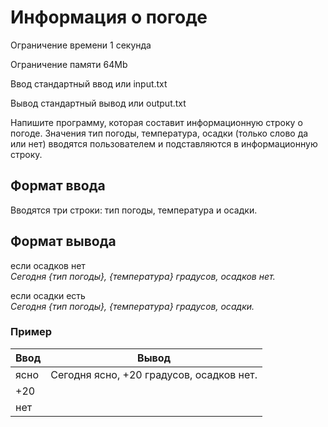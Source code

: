 # Информация о погоде

Ограничение времени 1 секунда

Ограничение памяти 64Mb

Ввод стандартный ввод или input.txt

Вывод стандартный вывод или output.txt

Напишите программу, которая составит информационную строку о погоде. Значения  тип погоды, температура, осадки (только слово да или нет)  вводятся пользователем и подставляются в информационную строку.

## Формат ввода

Вводятся три строки: тип погоды, температура и осадки.

## Формат вывода

если осадков нет  
*Сегодня {тип погоды}, {температура} градусов, осадков нет.*

если осадки есть  
*Сегодня {тип погоды}, {температура} градусов, осадки.*


### Пример 

| Ввод | Вывод  |
|--|--|
| ясно | Сегодня ясно, +20 градусов, осадков нет. |
| +20 |  |
| нет |  |




